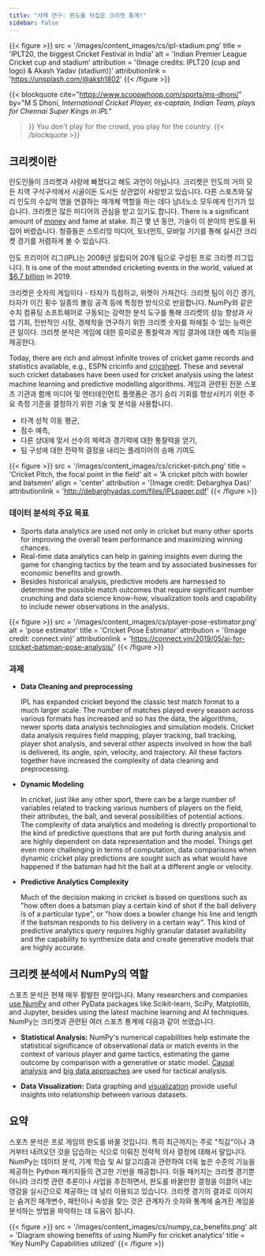 ```yaml
---
title: "사례 연구: 판도를 뒤집은 크리켓 통계!"
sidebar: false
---
```


{{< figure >}}
src = '/images/content_images/cs/ipl-stadium.png'
title = 'IPLT20, the biggest Cricket Festival in India'
alt = 'Indian Premier League Cricket cup and stadium'
attribution = '(Image credits: IPLT20 (cup and logo) & Akash Yadav (stadium))'
attributionlink = 'https://unsplash.com/@aksh1802'
{{< /figure >}}

{{< blockquote
cite="https://www.scoopwhoop.com/sports/ms-dhoni/"
by="M S Dhoni, _International Cricket Player, ex-captain, Indian Team, plays for Chennai Super Kings in IPL_"

> }}
> You don't play for the crowd, you play for the country.
> {{< /blockquote >}}

## 크리켓이란

인도인들이 크리켓과 사랑에 빠졌다고 해도 과언이 아닙니다. 크리켓은 인도의 거의 모든 지역 구석구석에서 시골이든 도시든 상관없이 사랑받고 있습니다. 다른 스포츠와 달리 인도의 수십억 명을 연결하는 매개체 역할을 하는 데다 남녀노소 모두에게 인기가 있습니다.
크리켓은 많은 미디어의 관심을 받고 있기도 합니다. There is a significant amount of
[money](https://www.statista.com/topics/4543/indian-premier-league-ipl/) and
fame at stake. 최근 몇 년 동안, 기술이 이 분야의 판도를 뒤집어 버렸습니다. 청중들은 스트리밍 미디어, 토너먼트, 모바일 기기를 통해 실시간 크리켓 경기를 저렴하게 볼 수 있습니다.

인도 프리미어 리그(IPL)는 2008년 설립되어 20개 팀으로 구성된 프로 크리켓 리그입니다. It is one of the most attended cricketing events in
the world, valued at [$6.7 billion](https://en.wikipedia.org/wiki/Indian_Premier_League)
in 2019.

크리켓은 숫자의 게임이다 - 타자가 득점하고, 위켓이 가져간다.
크리켓 팀이 이긴 경기, 타자가 이긴 횟수
일종의 볼링 공격 등에 특정한 방식으로 반응합니다. NumPy와 같은 수치 컴퓨팅 소프트웨어로 구동되는 강력한 분석 도구를 통해 크리켓의 성능 향상과 사업 기회, 전반적인 시장, 경제학을 연구하기 위한 크리켓 숫자를 파헤칠 수 있는 능력은 큰 일이다. 크리켓 분석은 게임에 대한 흥미로운 통찰력과 게임 결과에 대한 예측 지능을 제공한다.

Today, there are rich and almost infinite troves of cricket game records and
statistics available, e.g., ESPN
cricinfo and
[cricsheet](https://cricsheet.org). These and several such cricket databases
have been used for cricket
analysis
using the latest machine learning and predictive modelling algorithms.
게임과 관련된 전문 스포츠 기관과 함께 미디어 및 엔터테인먼트 플랫폼은 경기 승리 기회를 향상시키기 위한 주요 측정 기준을 결정하기 위한 기술 및 분석을 사용합니다.

- 타격 성적 이동 평균,
- 점수 예측,
- 다른 상대에 맞서 선수의 체력과 경기력에 대한 통찰력을 얻기,
- 팀 구성에 대한 전략적 결정을 내리는 플레이어의 승패 기여도

{{< figure >}}
src = '/images/content_images/cs/cricket-pitch.png'
title = 'Cricket Pitch, the focal point in the field'
alt = 'A cricket pitch with bowler and batsmen'
align = 'center'
attribution = '(Image credit: Debarghya Das)'
attributionlink = 'http://debarghyadas.com/files/IPLpaper.pdf'
{{< /figure >}}

### 데이터 분석의 주요 목표

- Sports data analytics are used not only in cricket but many other
  sports for
  improving the overall team performance and maximizing winning chances.
- Real-time data analytics can help in gaining insights even during the game
  for changing tactics by the team and by associated businesses for economic
  benefits and growth.
- Besides historical analysis, predictive models are
  harnessed to determine the possible match outcomes that require significant
  number crunching and data science know-how, visualization tools and capability
  to include newer observations in the analysis.

{{< figure >}}
src = '/images/content_images/cs/player-pose-estimator.png'
alt = 'pose estimator'
title = 'Cricket Pose Estimator'
attribution = '(Image credit: connect.vin)'
attributionlink = 'https://connect.vin/2019/05/ai-for-cricket-batsman-pose-analysis/'
{{< /figure >}}

### 과제

- **Data Cleaning and preprocessing**

  IPL has expanded cricket beyond the classic test match format to a much
  larger scale. The number of matches played every season across various
  formats has increased and so has the data, the algorithms, newer sports data
  analysis technologies and simulation models. Cricket data analysis requires
  field mapping, player tracking, ball tracking, player shot analysis, and
  several other aspects involved in how the ball is delivered, its angle, spin,
  velocity, and trajectory. All these factors together have increased the
  complexity of data cleaning and preprocessing.

- **Dynamic Modeling**

  In cricket, just like any other sport,
  there can be a large number of variables related to tracking various numbers
  of players on the field, their attributes, the ball, and several possibilities
  of potential actions. The complexity of data analytics and modeling is
  directly proportional to the kind of predictive questions that are put forth
  during analysis and are highly dependent on data representation and the
  model. Things get even more challenging in terms of computation, data
  comparisons when dynamic cricket play predictions are sought such as what
  would have happened if the batsman had hit the ball at a different angle or
  velocity.

- **Predictive Analytics Complexity**

  Much of the decision making in cricket is based on questions such as "how
  often does a batsman play a certain kind of shot if the ball delivery is of a
  particular type", or "how does a bowler change his line and length if the
  batsman responds to his delivery in a certain way".
  This kind of predictive analytics query requires highly granular dataset
  availability and the capability to synthesize data and create generative
  models that are highly accurate.

## 크리켓 분석에서 NumPy의 역할

스포츠 분석은 현재 매우 활발한 분야입니다. Many researchers and companies
[use NumPy](https://adtmag.com/blogs/dev-watch/2017/07/sports-analytics.aspx)
and other PyData packages like Scikit-learn, SciPy, Matplotlib, and Jupyter,
besides using the latest machine learning and AI techniques.  NumPy는 크리켓과 관련된 여러 스포츠 통계에 다음과 같이 쓰였습니다.

- **Statistical Analysis:** NumPy's numerical capabilities help estimate the
  statistical significance of observational data or match events in the context
  of various player and game tactics, estimating the game outcome by comparison
  with a generative or static model.
  [Causal analysis](https://amplitude.com/blog/2017/01/19/causation-correlation)
  and [big data approaches](https://www.ncbi.nlm.nih.gov/pmc/articles/PMC4996805/)
  are used for tactical analysis.

- **Data Visualization:** Data graphing and [visualization](https://towardsdatascience.com/advanced-sports-visualization-with-pandas-matplotlib-and-seaborn-9c16df80a81b) provide useful insights into relationship between various datasets.

## 요약

스포츠 분석은 프로 게임의 판도를 바꿀 것입니다. 특히 최근까지는 주로 "직감"이나 과거부터 내려오던 것을 답습하는 식으로 이뤄진 전략적 의사 결정에 대해서 말입니다. NumPy는 데이터 분석, 기계 학습 및 AI 알고리즘과 관련하여 더욱 높은 수준의 기능을 제공하는 Python 패키지들의 견고한 기반을 제공합니다.
이들 패키지는 크리켓 경기뿐 아니라 크리켓 관련 추론이나 사업을 추진하면서, 판도를 바꿀만한 결정을 이끌어 내는 영감을 실시간으로 제공하는 데 널리 이용되고 있습니다. 크리켓 경기의 결과로 이어지는 숨겨진 매개변수, 패턴이나 속성을 찾는 것은 관계자가 숫자와 통계에 숨겨진 게임을 분석하는 방법을 파악하는 데 도움이 됩니다.

{{< figure >}}
src = '/images/content_images/cs/numpy_ca_benefits.png'
alt = 'Diagram showing benefits of using NumPy for cricket analytics'
title = 'Key NumPy Capabilities utilized'
{{< /figure >}}

